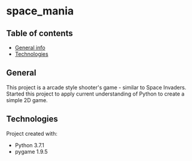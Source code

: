 # space_mania
## Table of contents
* [General info](#general-info)
* [Technologies](#technologies)

## General
This project is a arcade style shooter's game - similar to Space Invaders. 
Started this project to apply current understanding of Python to create a 
simple 2D game.

## Technologies
Project created with: 
* Python 3.7.1
* pygame 1.9.5
